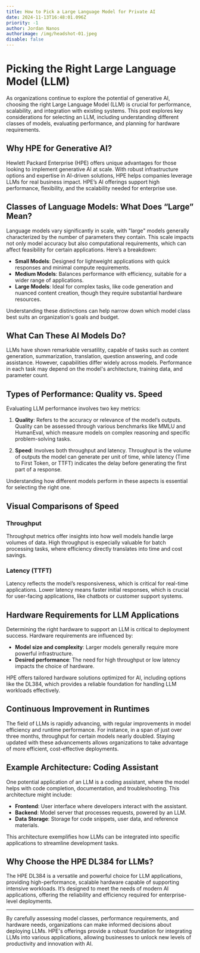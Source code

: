 ```yaml
---
title: How to Pick a Large Language Model for Private AI
date: 2024-11-13T16:48:01.096Z
priority: -1
author: Jordan Nanos
authorimage: /img/headshot-01.jpeg
disable: false
---
```

# Picking the Right Large Language Model (LLM)

As organizations continue to explore the potential of generative AI, choosing the right Large Language Model (LLM) is crucial for performance, scalability, and integration with existing systems. This post explores key considerations for selecting an LLM, including understanding different classes of models, evaluating performance, and planning for hardware requirements.

## Why HPE for Generative AI?

Hewlett Packard Enterprise (HPE) offers unique advantages for those looking to implement generative AI at scale. With robust infrastructure options and expertise in AI-driven solutions, HPE helps companies leverage LLMs for real business impact. HPE’s AI offerings support high performance, flexibility, and the scalability needed for enterprise use.

## Classes of Language Models: What Does “Large” Mean?

Language models vary significantly in scale, with "large" models generally characterized by the number of parameters they contain. This scale impacts not only model accuracy but also computational requirements, which can affect feasibility for certain applications. Here’s a breakdown:

- **Small Models**: Designed for lightweight applications with quick responses and minimal compute requirements.
- **Medium Models**: Balances performance with efficiency, suitable for a wider range of applications.
- **Large Models**: Ideal for complex tasks, like code generation and nuanced content creation, though they require substantial hardware resources.

Understanding these distinctions can help narrow down which model class best suits an organization's goals and budget.

## What Can These AI Models Do?

LLMs have shown remarkable versatility, capable of tasks such as content generation, summarization, translation, question answering, and code assistance. However, capabilities differ widely across models. Performance in each task may depend on the model's architecture, training data, and parameter count.

## Types of Performance: Quality vs. Speed

Evaluating LLM performance involves two key metrics:

1. **Quality**: Refers to the accuracy or relevance of the model’s outputs. Quality can be assessed through various benchmarks like MMLU and HumanEval, which measure models on complex reasoning and specific problem-solving tasks.
   
2. **Speed**: Involves both throughput and latency. Throughput is the volume of outputs the model can generate per unit of time, while latency (Time to First Token, or TTFT) indicates the delay before generating the first part of a response.

Understanding how different models perform in these aspects is essential for selecting the right one.

## Visual Comparisons of Speed

### Throughput

Throughput metrics offer insights into how well models handle large volumes of data. High throughput is especially valuable for batch processing tasks, where efficiency directly translates into time and cost savings.

### Latency (TTFT)

Latency reflects the model’s responsiveness, which is critical for real-time applications. Lower latency means faster initial responses, which is crucial for user-facing applications, like chatbots or customer support systems.

## Hardware Requirements for LLM Applications

Determining the right hardware to support an LLM is critical to deployment success. Hardware requirements are influenced by:

- **Model size and complexity**: Larger models generally require more powerful infrastructure.
- **Desired performance**: The need for high throughput or low latency impacts the choice of hardware.

HPE offers tailored hardware solutions optimized for AI, including options like the DL384, which provides a reliable foundation for handling LLM workloads effectively.

## Continuous Improvement in Runtimes

The field of LLMs is rapidly advancing, with regular improvements in model efficiency and runtime performance. For instance, in a span of just over three months, throughput for certain models nearly doubled. Staying updated with these advancements allows organizations to take advantage of more efficient, cost-effective deployments.

## Example Architecture: Coding Assistant

One potential application of an LLM is a coding assistant, where the model helps with code completion, documentation, and troubleshooting. This architecture might include:

- **Frontend**: User interface where developers interact with the assistant.
- **Backend**: Model server that processes requests, powered by an LLM.
- **Data Storage**: Storage for code snippets, user data, and reference materials.
  
This architecture exemplifies how LLMs can be integrated into specific applications to streamline development tasks.

## Why Choose the HPE DL384 for LLMs?

The HPE DL384 is a versatile and powerful choice for LLM applications, providing high-performance, scalable hardware capable of supporting intensive workloads. It’s designed to meet the needs of modern AI applications, offering the reliability and efficiency required for enterprise-level deployments.

---

By carefully assessing model classes, performance requirements, and hardware needs, organizations can make informed decisions about deploying LLMs. HPE's offerings provide a robust foundation for integrating LLMs into various applications, allowing businesses to unlock new levels of productivity and innovation with AI.
